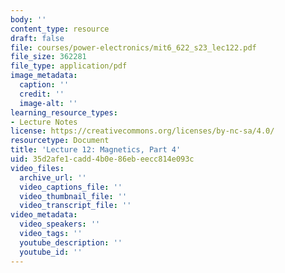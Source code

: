 ```yaml
---
body: ''
content_type: resource
draft: false
file: courses/power-electronics/mit6_622_s23_lec122.pdf
file_size: 362281
file_type: application/pdf
image_metadata:
  caption: ''
  credit: ''
  image-alt: ''
learning_resource_types:
- Lecture Notes
license: https://creativecommons.org/licenses/by-nc-sa/4.0/
resourcetype: Document
title: 'Lecture 12: Magnetics, Part 4'
uid: 35d2afe1-cadd-4b0e-86eb-eecc814e093c
video_files:
  archive_url: ''
  video_captions_file: ''
  video_thumbnail_file: ''
  video_transcript_file: ''
video_metadata:
  video_speakers: ''
  video_tags: ''
  youtube_description: ''
  youtube_id: ''
---
```

